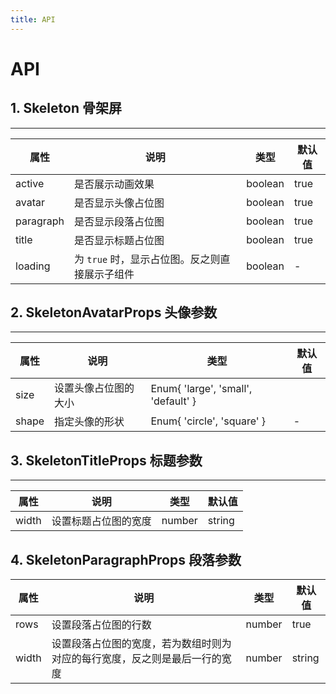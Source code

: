 ```yaml
---
title: API
---
```

# API

## 1. Skeleton 骨架屏

---

|  属性 |  说明 | 类型  |  默认值 |
| ------------ | ------------ | ------------ | ------------ |
|  active |  是否展示动画效果 | boolean  | true  |
|  avatar |  是否显示头像占位图 |  boolean |  true |
|  paragraph |  是否显示段落占位图 |  boolean |  true |
|  title |  是否显示标题占位图 |  boolean |  true |
|  loading |  为 `true` 时，显示占位图。反之则直接展示子组件 |  boolean |  - |

## 2. SkeletonAvatarProps 头像参数

---

|  属性 |  说明 | 类型  |  默认值 |
| ------------ | ------------ | ------------ | ------------ |
|  size |  设置头像占位图的大小  | Enum{ 'large', 'small', 'default' } |
|  shape |  指定头像的形状 | Enum{ 'circle', 'square' }  | -  |

## 3. SkeletonTitleProps 标题参数

---

|  属性 |  说明 | 类型  |  默认值 |
| ------------ | ------------ | ------------ | ------------ |
|  width |  设置标题占位图的宽度 | number | string  | -  |

## 4. SkeletonParagraphProps 段落参数

|  属性 |  说明 | 类型  |  默认值 |
| ------------ | ------------ | ------------ | ------------ |
|  rows |  设置段落占位图的行数 | number  | true  |
|  width |  设置段落占位图的宽度，若为数组时则为对应的每行宽度，反之则是最后一行的宽度 | number | string | Array<number | string>  | -  |